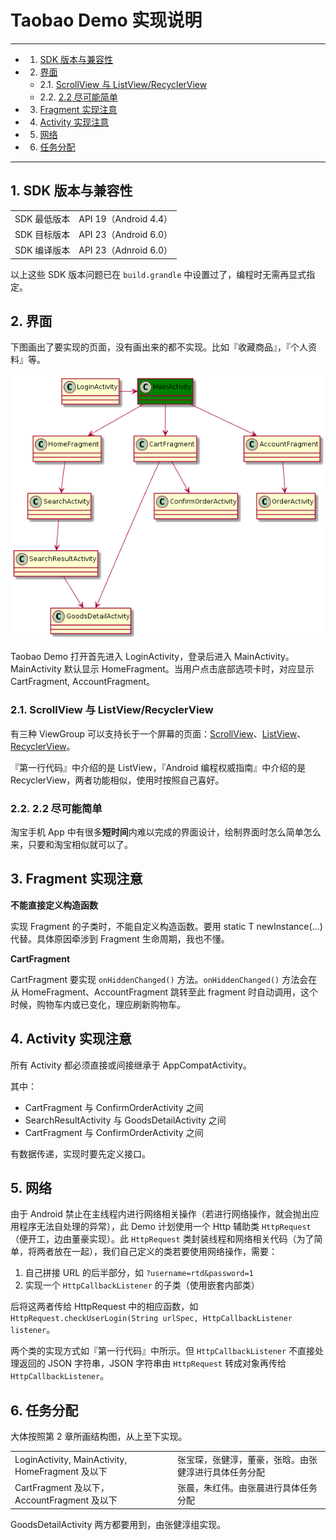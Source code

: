 # Taobao Demo 实现说明

---

<!-- vscode-markdown-toc -->
* 1. [SDK 版本与兼容性](#SDK)
* 2. [界面](#)
	* 2.1. [ ScrollView 与 ListView/RecyclerView](#ScrollViewListViewRecyclerView)
	* 2.2. [2.2 尽可能简单](#-1)
* 3. [Fragment 实现注意](#Fragment)
* 4. [Activity 实现注意](#Activity)
* 5. [网络](#-1)
* 6. [任务分配](#-1)

<!-- vscode-markdown-toc-config
	numbering=true
	autoSave=true
	/vscode-markdown-toc-config -->
<!-- /vscode-markdown-toc -->

---

##  1. <a name='SDK'></a>SDK 版本与兼容性

| | |
| --- | --- |
| SDK 最低版本 | API 19（Android 4.4） |
| SDK 目标版本 | API 23（Android 6.0） |
| SDK 编译版本 | API 23（Adnroid 6.0） |

以上这些 SDK 版本问题已在 `build.grandle` 中设置过了，编程时无需再显式指定。

##  2. <a name=''></a>界面

下图画出了要实现的页面，没有画出来的都不实现。比如『收藏商品』，『个人资料』等。

![Taobao Demo 大体结构](../../images/android/class-struct.png)

Taobao Demo 打开首先进入 LoginActivity，登录后进入 MainActivity。MainActivity 默认显示 HomeFragment。当用户点击底部选项卡时，对应显示 CartFragment, AccountFragment。

###  2.1. <a name='ScrollViewListViewRecyclerView'></a> ScrollView 与 ListView/RecyclerView

有三种 ViewGroup 可以支持长于一个屏幕的页面：[ScrollView](https://developer.android.com/reference/android/widget/ScrollView.html)、[ListView](https://developer.android.com/reference/android/widget/ListView.html)、[RecyclerView](https://developer.android.com/reference/android/support/v7/widget/RecyclerView.html)。

『第一行代码』中介绍的是 ListView，『Android 编程权威指南』中介绍的是 RecyclerView，两者功能相似，使用时按照自己喜好。

###  2.2. <a name='-1'></a>2.2 尽可能简单

淘宝手机 App 中有很多**短时间**内难以完成的界面设计，绘制界面时怎么简单怎么来，只要和淘宝相似就可以了。

##  3. <a name='Fragment'></a>Fragment 实现注意

**不能直接定义构造函数**

实现 Fragment 的子类时，不能自定义构造函数。要用 static T newInstance(...) 代替。具体原因牵涉到 Fragment 生命周期，我也不懂。

**CartFragment**

CartFragment 要实现 `onHiddenChanged()` 方法。`onHiddenChanged()` 方法会在从 HomeFragment、AccountFragment 跳转至此 fragment 时自动调用，这个时候，购物车内或已变化，理应刷新购物车。

##  4. <a name='Activity'></a>Activity 实现注意

所有 Activity 都必须直接或间接继承于 AppCompatActivity。

其中：

- CartFragment 与 ConfirmOrderActivity 之间
- SearchResultActivity 与 GoodsDetailActivity 之间
- CartFragment 与 ConfirmOrderActivity 之间

有数据传递，实现时要先定义接口。

##  5. <a name='-1'></a>网络

由于 Android 禁止在主线程内进行网络相关操作（若进行网络操作，就会抛出应用程序无法自处理的异常），此 Demo 计划使用一个 Http 辅助类 `HttpRequest`（便开工，边由董豪实现）。此 `HttpRequest` 类封装线程和网络相关代码（为了简单，将两者放在一起），我们自己定义的类若要使用网络操作，需要：

1. 自己拼接 URL 的后半部分，如 `?username=rtd&password=1`
1. 实现一个 `HttpCallbackListener` 的子类（使用嵌套内部类）

后将这两者传给 HttpRequest 中的相应函数，如 `HttpRequest.checkUserLogin(String urlSpec, HttpCallbackListener listener`。

两个类的实现方式如『第一行代码』中所示。但 `HttpCallbackListener` 不直接处理返回的 JSON 字符串，JSON 字符串由 `HttpRequest` 转成对象再传给 `HttpCallbackListener`。

##  6. <a name='-1'></a>任务分配

大体按照第 2 章所画结构图，从上至下实现。

| | |
| --- | --- |
| LoginActivity, MainActivity, HomeFragment 及以下 | 张宝琛，张健淳，董豪，张晗。由张健淳进行具体任务分配 |
| CartFragment 及以下，AccountFragment 及以下 | 张晨，朱红伟。由张晨进行具体任务分配 |

GoodsDetailActivity 两方都要用到，由张健淳组实现。
